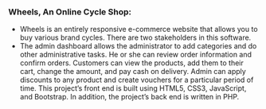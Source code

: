 ### Wheels, An Online Cycle Shop:  
- Wheels is an entirely responsive e-commerce website that allows you to buy various brand cycles. There are two stakeholders in this software. 
- The admin dashboard allows the administrator to add categories and do other administrative tasks. He or she can review order information and confirm orders. Customers can view the products, add them to their cart, change the amount, and pay cash on delivery. Admin can apply discounts to any product and create vouchers for a particular period of time. This project’s front end is built using HTML5, CSS3, JavaScript, and Bootstrap. In addition, the project’s back end is written in PHP.
